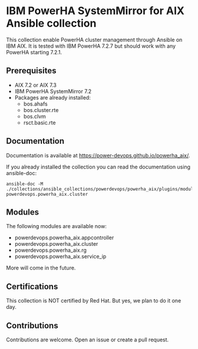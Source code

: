 # IBM PowerHA SystemMirror for AIX Ansible collection

This collection enable PowerHA cluster management through Ansible on IBM AIX.
It is tested with IBM PowerHA 7.2.7 but should work with any PowerHA starting 7.2.1.

## Prerequisites

- AIX 7.2 or AIX 7.3
- IBM PowerHA SystemMirror 7.2
- Packages are already installed:
  - bos.ahafs
  - bos.cluster.rte
  - bos.clvm
  - rsct.basic.rte

## Documentation

Documentation is available at https://power-devops.github.io/powerha_aix/.

If you already installed the collection you can read the documentation using ansible-doc:

```
ansible-doc -M ./collections/ansible_collections/powerdevops/powerha_aix/plugins/modules powerdevops.powerha_aix.cluster
```

## Modules

The following modules are available now:

* powerdevops.powerha_aix.appcontroller
* powerdevops.powerha_aix.cluster
* powerdevops.powerha_aix.rg
* powerdevops.powerha_aix.service_ip

More will come in the future.

## Certifications

This collection is NOT certified by Red Hat. But yes, we plan to do it one day.

## Contributions

Contributions are welcome. Open an issue or create a pull request.
